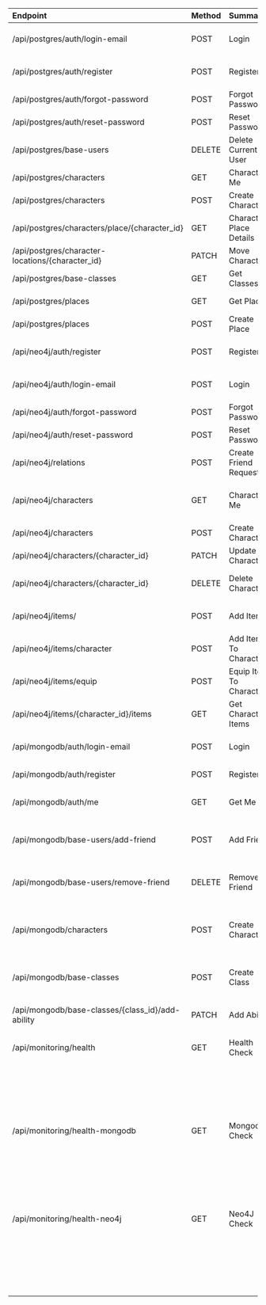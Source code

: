 | Endpoint                                         | Method   | Summary                 | Description                                      |
|:-------------------------------------------------|:---------|:------------------------|:-------------------------------------------------|
| /api/postgres/auth/login-email                   | POST     | Login                   | Login by email and password.                     |
| /api/postgres/auth/register                      | POST     | Register                | Register by email and password.                  |
| /api/postgres/auth/forgot-password               | POST     | Forgot Password         | Forgot password.                                 |
| /api/postgres/auth/reset-password                | POST     | Reset Password          | Reset password.                                  |
| /api/postgres/base-users                         | DELETE   | Delete Current User     | Delete current user.                             |
| /api/postgres/characters                         | GET      | Characters Me           | My characters.                                   |
| /api/postgres/characters                         | POST     | Create Character        | Create character.                                |
| /api/postgres/characters/place/{character_id}    | GET      | Character Place Details | Get place of character.                          |
| /api/postgres/character-locations/{character_id} | PATCH    | Move Character          | Move character.                                  |
| /api/postgres/base-classes                       | GET      | Get Classes             | Get all classes.                                 |
| /api/postgres/places                             | GET      | Get Places              | Get all places.                                  |
| /api/postgres/places                             | POST     | Create Place            | Create place.                                    |
| /api/neo4j/auth/register                         | POST     | Register                | Register by email and password.                  |
| /api/neo4j/auth/login-email                      | POST     | Login                   | Login by email and password.                     |
| /api/neo4j/auth/forgot-password                  | POST     | Forgot Password         | Forgot password.                                 |
| /api/neo4j/auth/reset-password                   | POST     | Reset Password          | Reset password.                                  |
| /api/neo4j/relations                             | POST     | Create Friend Request   | Create friend request.                           |
| /api/neo4j/characters                            | GET      | Characters Me           | Get characters for logged in user.               |
| /api/neo4j/characters                            | POST     | Create Character        | Create character.                                |
| /api/neo4j/characters/{character_id}             | PATCH    | Update Character        | Update character.                                |
| /api/neo4j/characters/{character_id}             | DELETE   | Delete Character        | Delete character if user owns.                   |
| /api/neo4j/items/                                | POST     | Add Item                | Create an item in the db.                        |
| /api/neo4j/items/character                       | POST     | Add Item To Character   | Add item to character.                           |
| /api/neo4j/items/equip                           | POST     | Equip Item To Character | Equip item to character.                         |
| /api/neo4j/items/{character_id}/items            | GET      | Get Character Items     | Return items on character.                       |
| /api/mongodb/auth/login-email                    | POST     | Login                   | Login by email and password.                     |
| /api/mongodb/auth/register                       | POST     | Register                | Create a new user.                               |
| /api/mongodb/auth/me                             | GET      | Get Me                  | Get the current user.                            |
| /api/mongodb/base-users/add-friend               | POST     | Add Friend              | Add a friend to the current user.                |
| /api/mongodb/base-users/remove-friend            | DELETE   | Remove Friend           | Remove a friend from the current user.           |
| /api/mongodb/characters                          | POST     | Create Character        | Create a character for the current user.         |
| /api/mongodb/base-classes                        | POST     | Create Class            | Create a class for the current user.             |
| /api/mongodb/base-classes/{class_id}/add-ability | PATCH    | Add Ability             | Add an ability to a class.                       |
| /api/monitoring/health                           | GET      | Health Check            | Checks the health of a project.                  |
|                                                  |          |                         |                                                  |
|                                                  |          |                         | It returns 200 if the project is healthy.        |
| /api/monitoring/health-mongodb                   | GET      | Mongodb Check           | Checks the health of the mongodb.                |
|                                                  |          |                         |                                                  |
|                                                  |          |                         | It returns 200 if the mongodb is healthy.        |
| /api/monitoring/health-neo4j                     | GET      | Neo4J Check             | Checks the health of the Neo4j database.         |
|                                                  |          |                         |                                                  |
|                                                  |          |                         | It returns 200 if the Neo4j database is healthy. |